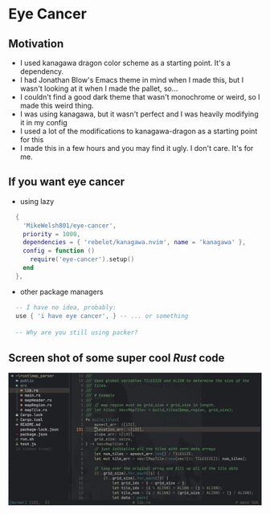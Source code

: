 # Eye Cancer

## Motivation
  * I used kanagawa dragon color scheme as a starting point. It's a dependency.
  * I had Jonathan Blow's Emacs theme in mind when I made this, but I wasn't looking at it when I made the pallet, so...
  * I couldn't find a good dark theme that wasn't monochrome or weird, so I made this weird thing.
  * I was using kanagawa, but it wasn't perfect and I was heavily modifying it in my config
  * I used a lot of the modifications to kanagawa-dragon as a starting point for this
  * I made this in a few hours and you may find it ugly. I don't care. It's for me.

## If you want eye cancer
  * using lazy
```lua
  {
    'MikeWelsh801/eye-cancer',
    priority = 1000,
    dependencies = { 'rebelot/kanagawa.nvim', name = 'kanagawa' },
    config = function ()
      require('eye-cancer').setup()
    end
  },
```
  * other package managers
  ```lua
    -- I have no idea, probably: 
    use { 'i have eye cancer', } -- ... or something

    -- Why are you still using packer?
  ```

## Screen shot of some super cool *Rust* code

![Cool Rust](/screenshots/cool_rust.png?raw=true "Cool Rust") 
